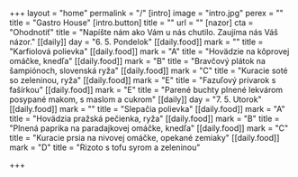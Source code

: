+++
layout = "home"
permalink = "/"
[intro]
image = "intro.jpg"
perex = ""
title = "Gastro House"
[intro.button]
title = ""
url = ""
[nazor]
cta = "Ohodnotiť"
title = "Napíšte nám ako Vám u nás chutilo. Zaujíma nás Váš názor."
[[daily]]
day = "6. 5. Pondelok"
[[daily.food]]
mark = ""
title = "Karfiolová polievka"
[[daily.food]]
mark = "A"
title = "Hovädzie na kôprovej omáčke, knedľa"
[[daily.food]]
mark = "B"
title = "Bravčový plátok na šampiónoch, slovenská ryža"
[[daily.food]]
mark = "C"
title = "Kuracie soté so zeleninou, ryža"
[[daily.food]]
mark = "E"
title = "Fazuľový prívarok s fašírkou"
[[daily.food]]
mark = "E"
title = "Parené buchty plnené lekvárom posypané makom, s maslom a cukrom"
[[daily]]
day = "7. 5. Utorok"
[[daily.food]]
mark = ""
title = "Slepačia polievka"
[[daily.food]]
mark = "A"
title = "Hovädzia pražská pečienka, ryža"
[[daily.food]]
mark = "B"
title = "Plnená paprika na paradajkovej omáčke, knedľa"
[[daily.food]]
mark = "C"
title = "Kuracie prsia na nivovej omáčke, opekané zemiaky"
[[daily.food]]
mark = "D"
title = "Rizoto s tofu syrom a zeleninou"

+++
